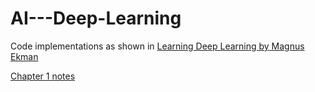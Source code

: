 # AI---Deep-Learning
Code implementations as shown in [Learning Deep Learning by Magnus Ekman](https://learning.oreilly.com/library/view/learning-deep-learning/9780137470198)

[Chapter 1 notes](https://github.com/JR0901/AI---Deep-Learning/blob/main/Chapter%201/Chapter%201%20theory%20notes.md)

